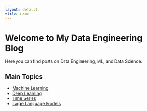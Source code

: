 ```yaml
---
layout: default
title: Home
---
```


# Welcome to My Data Engineering Blog

Here you can find posts on Data Engineering, ML, and Data Science.

## Main Topics

<ul>
  <li><a href="/machine-learning/">Machine Learning</a></li>
  <li><a href="/deep-learning/">Deep Learning</a></li>
  <li><a href="/time-series/">Time Series</a></li>
  <li><a href="/large-language-models/">Large Language Models</a></li>
</ul>
